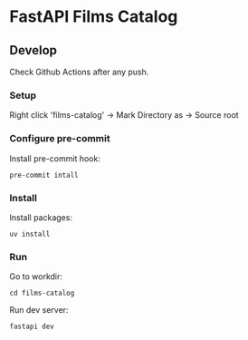 # FastAPI Films Catalog

## Develop

Check Github Actions after any push.

### Setup

Right click 'films-catalog' -> Mark Directory as -> Source root

### Configure pre-commit

Install pre-commit hook:
```shell
pre-commit intall
```


### Install

Install packages:
```shell
uv install
```

### Run

Go to workdir:
```shell
cd films-catalog
```

Run dev server:
```shell
fastapi dev
```
